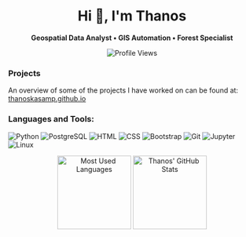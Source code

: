 <h1 align="center">Hi 👋, I'm Thanos</h1>

<p align="center">
  <strong>Geospatial Data Analyst • GIS Automation • Forest Specialist</strong>
</p>

<p align="center">
  <!-- Profile views -->
  <img src="https://komarev.com/ghpvc/?username=thanoskasamp&label=Profile%20views&color=0e75b6&style=flat" alt="Profile Views" />
</p>

### Projects
An overview of some of the projects I have worked on can be found at:  
[thanoskasamp.github.io](https://thanoskasamp.github.io)

### Languages and Tools:
<p>
  <!-- Python -->
  <img src="https://img.shields.io/badge/Python-3776AB?style=flat-square&logo=python&logoColor=white" alt="Python" />
  <!-- PostgreSQL -->
  <img src="https://img.shields.io/badge/PostgreSQL-336791?style=flat-square&logo=postgresql&logoColor=white" alt="PostgreSQL" />
  <!-- HTML -->
  <img src="https://img.shields.io/badge/HTML5-E34F26?style=flat-square&logo=html5&logoColor=white" alt="HTML" />
  <!-- CSS -->
  <img src="https://img.shields.io/badge/CSS3-1572B6?style=flat-square&logo=css3&logoColor=white" alt="CSS" />
  <!-- Bootstrap -->
  <img src="https://img.shields.io/badge/Bootstrap-563D7C?style=flat-square&logo=bootstrap&logoColor=white" alt="Bootstrap" />
  <!-- Git -->
  <img src="https://img.shields.io/badge/Git-F05032?style=flat-square&logo=git&logoColor=white" alt="Git" />
  <!-- Jupyter Notebook -->
  <img src="https://img.shields.io/badge/Jupyter-FA0F00?style=flat-square&logo=jupyter&logoColor=white" alt="Jupyter" />
  <!-- Linux -->
  <img src="https://img.shields.io/badge/Linux-FCC624?style=flat-square&logo=linux&logoColor=black" alt="Linux" />
</p>

<p align="center">
  <!-- Side-by-side stats -->
  <img height="150" src="https://github-readme-stats.vercel.app/api/top-langs?username=thanoskasamp&show_icons=true&layout=compact" alt="Most Used Languages" />
  <img height="150" src="https://github-readme-stats.vercel.app/api?username=thanoskasamp&show_icons=true&theme=default" alt="Thanos' GitHub Stats" />
</p>
